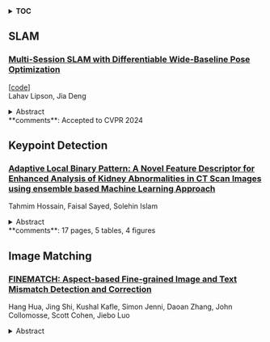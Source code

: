 <details>
  <summary><b>TOC</b></summary>
  <ol>
    <li><a href=#slam>SLAM</a></li>
      <ul>
        <li><a href=#Multi-Session-SLAM-with-Differentiable-Wide-Baseline-Pose-Optimization>Multi-Session SLAM with Differentiable Wide-Baseline Pose Optimization</a></li>
      </ul>
    </li>
    <li><a href=#keypoint-detection>Keypoint Detection</a></li>
      <ul>
        <li><a href=#Adaptive-Local-Binary-Pattern:-A-Novel-Feature-Descriptor-for-Enhanced-Analysis-of-Kidney-Abnormalities-in-CT-Scan-Images-using-ensemble-based-Machine-Learning-Approach>Adaptive Local Binary Pattern: A Novel Feature Descriptor for Enhanced Analysis of Kidney Abnormalities in CT Scan Images using ensemble based Machine Learning Approach</a></li>
      </ul>
    </li>
    <li><a href=#image-matching>Image Matching</a></li>
      <ul>
        <li><a href=#FINEMATCH:-Aspect-based-Fine-grained-Image-and-Text-Mismatch-Detection-and-Correction>FINEMATCH: Aspect-based Fine-grained Image and Text Mismatch Detection and Correction</a></li>
      </ul>
    </li>
  </ol>
</details>

## SLAM  

### [Multi-Session SLAM with Differentiable Wide-Baseline Pose Optimization](http://arxiv.org/abs/2404.15263)  
[[code](https://github.com/princeton-vl/multislam_diffpose)]  
Lahav Lipson, Jia Deng  
<details>  
  <summary>Abstract</summary>  
  <ol>  
    We introduce a new system for Multi-Session SLAM, which tracks camera motion across multiple disjoint videos under a single global reference. Our approach couples the prediction of optical flow with solver layers to estimate camera pose. The backbone is trained end-to-end using a novel differentiable solver for wide-baseline two-view pose. The full system can connect disjoint sequences, perform visual odometry, and global optimization. Compared to existing approaches, our design is accurate and robust to catastrophic failures. Code is available at github.com/princeton-vl/MultiSlam_DiffPose  
  </ol>  
</details>  
**comments**: Accepted to CVPR 2024  
  
  



## Keypoint Detection  

### [Adaptive Local Binary Pattern: A Novel Feature Descriptor for Enhanced Analysis of Kidney Abnormalities in CT Scan Images using ensemble based Machine Learning Approach](http://arxiv.org/abs/2404.14560)  
Tahmim Hossain, Faisal Sayed, Solehin Islam  
<details>  
  <summary>Abstract</summary>  
  <ol>  
    The shortage of nephrologists and the growing public health concern over renal failure have spurred the demand for AI systems capable of autonomously detecting kidney abnormalities. Renal failure, marked by a gradual decline in kidney function, can result from factors like cysts, stones, and tumors. Chronic kidney disease may go unnoticed initially, leading to untreated cases until they reach an advanced stage. The dataset, comprising 12,427 images from multiple hospitals in Dhaka, was categorized into four groups: cyst, tumor, stone, and normal. Our methodology aims to enhance CT scan image quality using Cropping, Resizing, and CALHE techniques, followed by feature extraction with our proposed Adaptive Local Binary Pattern (A-LBP) feature extraction method compared with the state-of-the-art local binary pattern (LBP) method. Our proposed features fed into classifiers such as Random Forest, Decision Tree, Naive Bayes, K-Nearest Neighbor, and SVM. We explored an ensemble model with soft voting to get a more robust model for our task. We got the highest of more than 99% in accuracy using our feature descriptor and ensembling five classifiers (Random Forest, Decision Tree, Naive Bayes, K-Nearest Neighbor, Support Vector Machine) with the soft voting method.  
  </ol>  
</details>  
**comments**: 17 pages, 5 tables, 4 figures  
  
  



## Image Matching  

### [FINEMATCH: Aspect-based Fine-grained Image and Text Mismatch Detection and Correction](http://arxiv.org/abs/2404.14715)  
Hang Hua, Jing Shi, Kushal Kafle, Simon Jenni, Daoan Zhang, John Collomosse, Scott Cohen, Jiebo Luo  
<details>  
  <summary>Abstract</summary>  
  <ol>  
    Recent progress in large-scale pre-training has led to the development of advanced vision-language models (VLMs) with remarkable proficiency in comprehending and generating multimodal content. Despite the impressive ability to perform complex reasoning for VLMs, current models often struggle to effectively and precisely capture the compositional information on both the image and text sides. To address this, we propose FineMatch, a new aspect-based fine-grained text and image matching benchmark, focusing on text and image mismatch detection and correction. This benchmark introduces a novel task for boosting and evaluating the VLMs' compositionality for aspect-based fine-grained text and image matching. In this task, models are required to identify mismatched aspect phrases within a caption, determine the aspect's class, and propose corrections for an image-text pair that may contain between 0 and 3 mismatches. To evaluate the models' performance on this new task, we propose a new evaluation metric named ITM-IoU for which our experiments show a high correlation to human evaluation. In addition, we also provide a comprehensive experimental analysis of existing mainstream VLMs, including fully supervised learning and in-context learning settings. We have found that models trained on FineMatch demonstrate enhanced proficiency in detecting fine-grained text and image mismatches. Moreover, models (e.g., GPT-4V, Gemini Pro Vision) with strong abilities to perform multimodal in-context learning are not as skilled at fine-grained compositional image and text matching analysis. With FineMatch, we are able to build a system for text-to-image generation hallucination detection and correction.  
  </ol>  
</details>  
  
  




